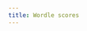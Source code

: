 ```yaml
---
title: Wordle scores
---
```


<div id="total-wins-alone"></div>
<div id="total-wins"></div>
<div id="time-wins-alone"></div>
<div id="time-wins-ties"></div>


<script src="https://cdn.jsdelivr.net/npm/vega@5.21.0"></script>
<script src="https://cdn.jsdelivr.net/npm/vega-lite@5.2.0"></script>
<script src="https://cdn.jsdelivr.net/npm/vega-embed@6.20.4"></script>
<script src="plots.js"></script>

<script type="text/javascript">
  load_plot("total-wins-alone");
  load_plot("total-wins");
  load_plot("time-wins-alone");
  load_plot("time-wins-ties");
</script>

